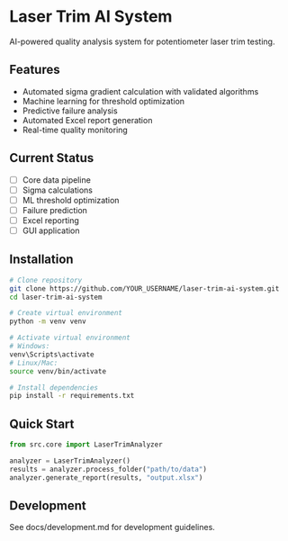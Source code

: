 # Laser Trim AI System

AI-powered quality analysis system for potentiometer laser trim testing.

## Features
- Automated sigma gradient calculation with validated algorithms
- Machine learning for threshold optimization  
- Predictive failure analysis
- Automated Excel report generation
- Real-time quality monitoring

## Current Status
- [ ] Core data pipeline
- [ ] Sigma calculations
- [ ] ML threshold optimization
- [ ] Failure prediction
- [ ] Excel reporting
- [ ] GUI application

## Installation
```bash
# Clone repository
git clone https://github.com/YOUR_USERNAME/laser-trim-ai-system.git
cd laser-trim-ai-system

# Create virtual environment
python -m venv venv

# Activate virtual environment
# Windows:
venv\Scripts\activate
# Linux/Mac:
source venv/bin/activate

# Install dependencies
pip install -r requirements.txt
```

## Quick Start
```python
from src.core import LaserTrimAnalyzer

analyzer = LaserTrimAnalyzer()
results = analyzer.process_folder("path/to/data")
analyzer.generate_report(results, "output.xlsx")
```

## Development
See docs/development.md for development guidelines.
